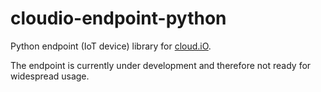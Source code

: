 # cloudio-endpoint-python
Python endpoint (IoT device) library for [cloud.iO](https://cloudio.hevs.ch).

The endpoint is currently under development and therefore not ready for widespread usage.
